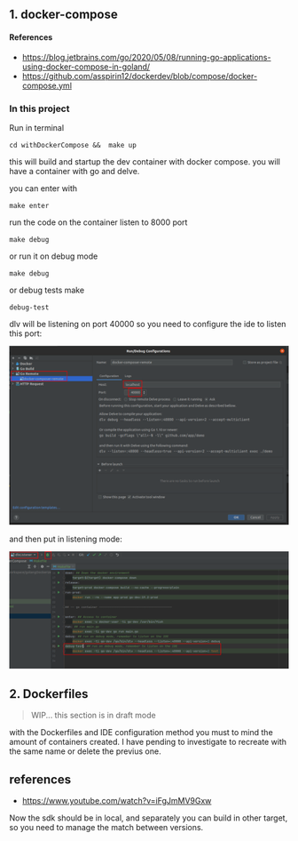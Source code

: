 


## 1. docker-compose 

#### References
* https://blog.jetbrains.com/go/2020/05/08/running-go-applications-using-docker-compose-in-goland/
* https://github.com/asspirin12/dockerdev/blob/compose/docker-compose.yml

### In this project

Run in terminal

    cd withDockerCompose &&  make up

this will build and startup the dev container with docker compose. you will have a container with go and delve.

you can enter with 

    make enter

run the code on the container listen to 8000 port 

    make debug

or run it on debug mode 

    make debug 

or debug tests make 

    debug-test

dlv will be listening on port 40000 so you need to configure the ide to listen this port: 

![asdf](./doc/configureDebug.png)

and then put in listening mode:

![asdf](./doc/listenAndRunTest.png)


## 2. Dockerfiles


> WIP... this section is in draft mode

with the Dockerfiles and IDE configuration method you must to mind the amount of containers created. I have pending to investigate to recreate with the same name or delete the previus one.



## references

* https://www.youtube.com/watch?v=iFgJmMV9Gxw


Now the sdk should be in local, and separately you can build in other target, so you need to manage the match between versions.